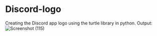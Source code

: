 # Discord-logo
Creating the Discord app logo using the turtle library in python.
Output: 
![Screenshot (115)](https://user-images.githubusercontent.com/102534616/227517436-614f9ec4-df2b-4e91-af90-ca5ad17bf5c3.png)
